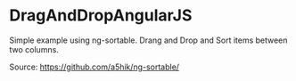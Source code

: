 # DragAndDropAngularJS
Simple example using ng-sortable. Drang and Drop and Sort items between two columns.

Source:
https://github.com/a5hik/ng-sortable/
